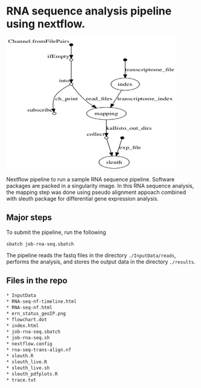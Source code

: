 
# RNA sequence analysis pipeline using nextflow. 
<img src="https://github.com/rutgers-oarc/ern-rna-seq-pipeline/blob/master/flowchart.png" width="450px" height="350px" />

Nextflow pipeline to run a sample RNA sequence pipeline. Software packages are packed in a singularity image. In this RNA sequence analysis, the mapping step was done using pseudo alignment appoach combined with sleuth package for differential gene expression analysis. 

## Major steps 

To submit the pipeline, run the following
```
sbatch job-rna-seq.sbatch
```

The pipeline reads the fastq files in the directory `./InputData/reads`, performs the analysis, and stores the output data in the directory `./results`. 

## Files in the repo
    * InputData
    * RNA-seq-nf-timeline.html
    * RNA-seq-nf.html
    * ern_status_geoIP.png
    * flowchart.dot
    * index.html
    * job-rna-seq.sbatch
    * job-rna-seq.sh
    * nextflow.config
    * rna-seq-trans-align.nf
    * sleuth.R
    * sleuth_live.R
    * sleuth_live.sh
    * sleuth_pdfplots.R
    * trace.txt


